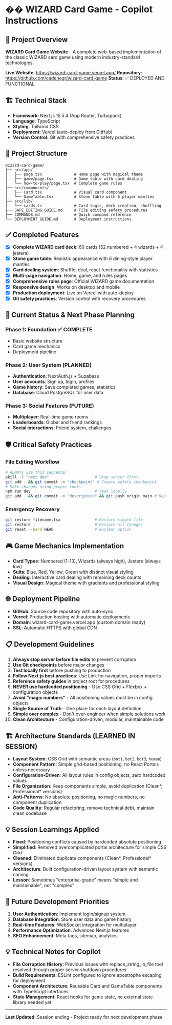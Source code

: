 # �� WIZARD Card Game - Copilot Instructions

## 🎯 Project Overview
**WIZARD Card Game Website** - A complete web-based implementation of the classic WIZARD card game using modern industry-standard technologies.

**Live Website**: https://wizard-card-game.vercel.app/
**Repository**: https://github.com/cadenegr/wizard-card-game
**Status**: ✅ DEPLOYED AND FUNCTIONAL

## 🏗️ Technical Stack
- **Framework**: Next.js 15.5.4 (App Router, Turbopack)
- **Language**: TypeScript
- **Styling**: Tailwind CSS
- **Deployment**: Vercel (auto-deploy from GitHub)
- **Version Control**: Git with comprehensive safety practices

## 📁 Project Structure
```
wizard-card-game/
├── src/app/
│   ├── page.tsx              # Home page with magical theme
│   ├── game/page.tsx         # Game table with card dealing
│   └── how-to-play/page.tsx  # Complete game rules
├── src/components/
│   ├── Card.tsx              # Visual card component
│   └── GameTable.tsx         # Stone table with 6 player mantles
├── src/lib/
│   └── cards.ts              # Card logic, deck creation, shuffling
├── SAFE_EDITING_GUIDE.md     # File editing safety procedures
├── COMMANDS.md               # Quick command reference
└── DEPLOYMENT_GUIDE.md       # Deployment instructions
```

## ✅ Completed Features
- [x] **Complete WIZARD card deck**: 60 cards (52 numbered + 4 wizards + 4 jesters)
- [x] **Stone game table**: Realistic appearance with 6 dining-style player mantles
- [x] **Card dealing system**: Shuffle, deal, reset functionality with statistics
- [x] **Multi-page navigation**: Home, game, and rules pages
- [x] **Comprehensive rules page**: Official WIZARD game documentation
- [x] **Responsive design**: Works on desktop and mobile
- [x] **Production deployment**: Live on Vercel with auto-deploy
- [x] **Git safety practices**: Version control with recovery procedures

## 🚧 Current Status & Next Phase Planning

### Phase 1: Foundation ✅ COMPLETE
- Basic website structure
- Card game mechanics
- Deployment pipeline

### Phase 2: User System (PLANNED)
- **Authentication**: NextAuth.js + Supabase
- **User accounts**: Sign up, login, profiles
- **Game history**: Save completed games, statistics
- **Database**: Cloud PostgreSQL for user data

### Phase 3: Social Features (FUTURE)
- **Multiplayer**: Real-time game rooms
- **Leaderboards**: Global and friend rankings
- **Social interactions**: Friend system, challenges

## 🛡️ Critical Safety Practices

### File Editing Workflow
```bash
# ALWAYS use this sequence:
pkill -f "next dev"                    # Stop server first
git add . && git commit -m "checkpoint" # Create safety checkpoint
# Make changes using proper tools
npm run dev                            # Test locally
git add . && git commit -m "description" && git push origin main # Deploy live
```

### Emergency Recovery
```bash
git restore filename.tsx               # Restore single file
git restore .                          # Restore all changes
git reset --hard HEAD                  # Nuclear option
```

## 🎮 Game Mechanics Implementation
- **Card Types**: Numbered (1-13), Wizards (always high), Jesters (always low)
- **Suits**: Blue, Red, Yellow, Green with distinct visual styling
- **Dealing**: Interactive card dealing with remaining deck counts
- **Visual Design**: Magical theme with gradients and professional styling

## 🌐 Deployment Pipeline
- **GitHub**: Source code repository with auto-sync
- **Vercel**: Production hosting with automatic deployments
- **Domain**: wizard-card-game.vercel.app (custom domain ready)
- **SSL**: Automatic HTTPS with global CDN

## 📋 Development Guidelines
1. **Always stop server before file edits** to prevent corruption
2. **Use Git checkpoints** before major changes
3. **Test locally first** before pushing to production
4. **Follow Next.js best practices**: Use Link for navigation, proper imports
5. **Reference safety guides** in project root for procedures
6. **NEVER use hardcoded positioning** - Use CSS Grid + Flexbox + configuration objects
7. **Avoid "magic numbers"** - All positioning values must be in config objects
8. **Single Source of Truth** - One place for each layout definition
9. **Simple over complex** - Don't over-engineer when simple solutions work
10. **Clean Architecture** - Configuration-driven, modular, maintainable code

## 🏗️ Architecture Standards (LEARNED IN SESSION)
- **Layout System**: CSS Grid with semantic areas (`bot1`, `bot2`, `bot3`, `human`)
- **Component Pattern**: Simple grid-based positioning, no React Portals unless necessary
- **Configuration-Driven**: All layout rules in config objects, zero hardcoded values
- **File Organization**: Keep components simple, avoid duplication (Clean*, Professional* versions)
- **Anti-Patterns**: No absolute positioning, no magic numbers, no component duplication
- **Code Quality**: Regular refactoring, remove technical debt, maintain clean codebase

## 💡 Session Learnings Applied
- **Fixed**: Positioning conflicts caused by hardcoded absolute positioning
- **Simplified**: Removed overcomplicated portal architecture for simple CSS Grid
- **Cleaned**: Eliminated duplicate components (Clean*, Professional* versions)
- **Architecture**: Built configuration-driven layout system with semantic naming
- **Lesson**: Sometimes "enterprise-grade" means "simple and maintainable", not "complex"

## 🎯 Future Development Priorities
1. **User Authentication**: Implement login/signup system
2. **Database Integration**: Store user data and game history
3. **Real-time Features**: WebSocket integration for multiplayer
4. **Performance Optimization**: Advanced Next.js features
5. **SEO Enhancement**: Meta tags, sitemap, analytics

## 💡 Technical Notes for Copilot
- **File Corruption History**: Previous issues with replace_string_in_file tool resolved through proper server shutdown procedures
- **Build Requirements**: ESLint configured to ignore apostrophe escaping for deployment
- **Component Architecture**: Reusable Card and GameTable components with TypeScript interfaces
- **State Management**: React hooks for game state, no external state library needed yet

---
**Last Updated**: Session ending - Project ready for next development phase
